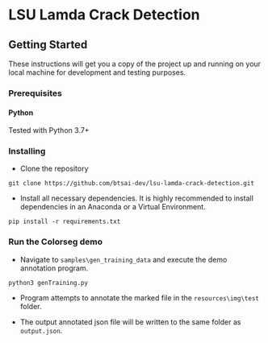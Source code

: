 # LSU Lamda Crack Detection

## Getting Started

These instructions will get you a copy of the project up and running on your local machine for development and testing purposes.

### Prerequisites

#### Python
Tested with Python 3.7+

### Installing

- Clone the repository
```console
git clone https://github.com/btsai-dev/lsu-lamda-crack-detection.git
```

- Install all necessary dependencies. It is highly recommended to install dependencies in an Anaconda or a Virtual Environment.
```console
pip install -r requirements.txt
```

### Run the Colorseg demo
- Navigate to ```samples\gen_training_data```  and execute the demo annotation program.
```console
python3 genTraining.py
```
- Program attempts to annotate the marked file in the ```resources\img\test``` folder.

- The output annotated json file will be written to the same folder as ```output.json```.